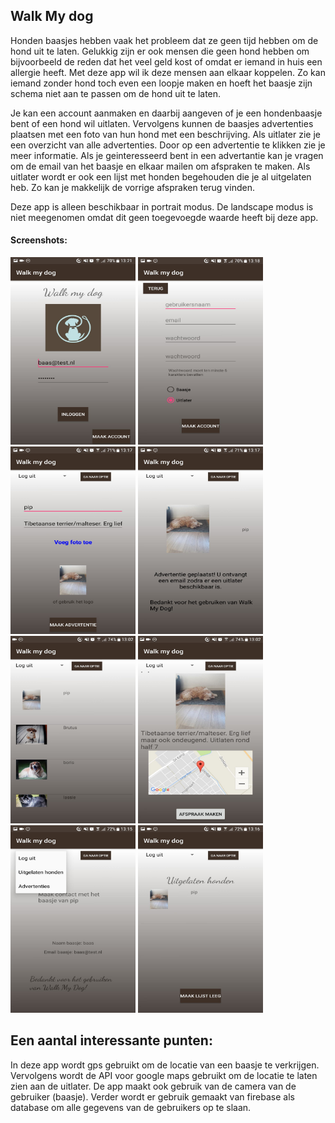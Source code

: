 ## Walk My dog
Honden baasjes hebben vaak het probleem dat ze geen tijd hebben om de hond uit te laten. Gelukkig zijn er ook mensen die geen hond hebben om bijvoorbeeld de reden dat het veel geld kost of omdat er iemand in huis een allergie heeft. Met deze app wil ik deze mensen aan elkaar koppelen. Zo kan iemand zonder hond toch even een loopje maken en hoeft het baasje zijn schema niet aan te passen om de hond uit te laten.

Je kan een account aanmaken en daarbij aangeven of je een hondenbaasje bent of een hond wil uitlaten. Vervolgens kunnen de baasjes advertenties plaatsen met een foto van hun hond met een beschrijving. Als uitlater zie je een overzicht van alle advertenties. Door op een advertentie te klikken zie je meer informatie. Als je geinteresseerd bent in een advertantie kan je vragen om de email van het baasje en elkaar mailen om afspraken te maken. Als uitlater wordt er ook een lijst met honden begehouden die je al uitgelaten heb. Zo kan je makkelijk de vorrige afspraken terug vinden.

Deze app is alleen beschikbaar in portrait modus. De landscape modus is niet meegenomen omdat dit geen toegevoegde waarde heeft bij deze app.

#### Screenshots:
<img src="doc/screenshot_login.jpeg" alt="screenshot MainActivity" width="200" height="300"/> <img src="doc/screenshot_register.jpeg" alt="screenshot RegisterActivity" width="200" height="300"/> <img src="doc/screenshot_advert.jpeg" alt="screenshot AdvertActivity" width="200" height="300"/> <img src="doc/screenshot_confirm.jpeg" alt="screenshot ConfirmActivity" width="200" height="300"/> <img src="doc/screenshot_choose.jpeg" alt="screenshot ChooseActivity" width="200" height="300"/> <img src="doc/screenshot_dog.jpeg" alt="screenshot DogActivity" width="200" height="300"/> <img src="doc/screenshot_contact_spinner.jpeg" alt="screenshot ContactActivity" width="200" height="300"/> <img src="doc/screenshot_overview.jpeg" alt="screenshot OverviewActivity" width="200" height="300"/>

## Een aantal interessante punten:
In deze app wordt gps gebruikt om de locatie van een baasje te verkrijgen.
Vervolgens wordt de API voor google maps gebruikt om de locatie te laten zien aan de uitlater.
De app maakt ook gebruik van de camera van de gebruiker (baasje).
Verder wordt er gebruik gemaakt van firebase als database om alle gegevens van de gebruikers op te slaan.
